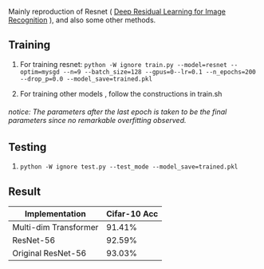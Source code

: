 Mainly reproduction of Resnet ( [Deep Residual Learning for Image Recognition](https://arxiv.org/pdf/1512.03385.pdf) ), and also some other methods.

## Training

1. For training resnet:
` python -W ignore train.py --model=resnet --optim=mysgd --n=9 --batch_size=128 --gpus=0--lr=0.1 --n_epochs=200 --drop_p=0.0 --model_save=trained.pkl `

2. For training other models , follow the constructions in train.sh 

###### notice: The parameters after the last epoch is taken to be the final parameters since no remarkable overfitting observed.

## Testing

1. `python -W ignore test.py --test_mode --model_save=trained.pkl `

## Result

Implementation              | Cifar-10 Acc
----------------------------|-----------
Multi-dim Transformer      	|  91.41%
ResNet-56                   |  92.59%
Original ResNet-56          |  93.03%
